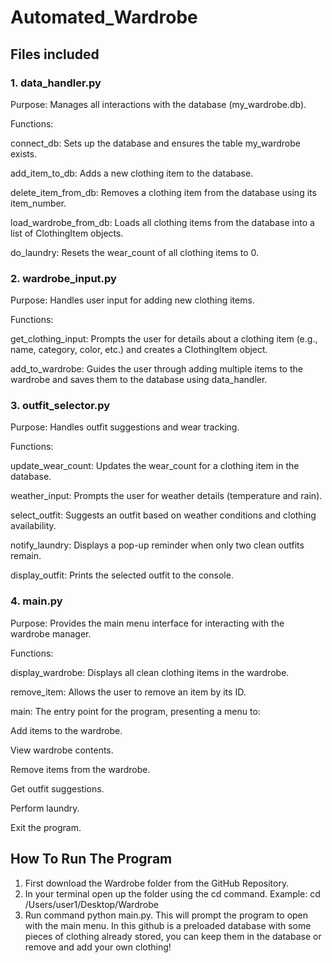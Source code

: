 # Automated_Wardrobe

## Files included

### 1. data_handler.py
Purpose: Manages all interactions with the database (my_wardrobe.db).

Functions:

connect_db: Sets up the database and ensures the table my_wardrobe exists.

add_item_to_db: Adds a new clothing item to the database.

delete_item_from_db: Removes a clothing item from the database using its item_number.

load_wardrobe_from_db: Loads all clothing items from the database into a list of ClothingItem objects.

do_laundry: Resets the wear_count of all clothing items to 0.

### 2. wardrobe_input.py
Purpose: Handles user input for adding new clothing items.

Functions:

get_clothing_input: Prompts the user for details about a clothing item (e.g., name, category, color, etc.) and creates a ClothingItem object.

add_to_wardrobe: Guides the user through adding multiple items to the wardrobe and saves them to the database using data_handler.

### 3. outfit_selector.py
Purpose: Handles outfit suggestions and wear tracking.

Functions:

update_wear_count: Updates the wear_count for a clothing item in the database.

weather_input: Prompts the user for weather details (temperature and rain).

select_outfit: Suggests an outfit based on weather conditions and clothing availability.

notify_laundry: Displays a pop-up reminder when only two clean outfits remain.

display_outfit: Prints the selected outfit to the console.

### 4. main.py
Purpose: Provides the main menu interface for interacting with the wardrobe manager.

Functions:

display_wardrobe: Displays all clean clothing items in the wardrobe.

remove_item: Allows the user to remove an item by its ID.

main: The entry point for the program, presenting a menu to:

Add items to the wardrobe.

View wardrobe contents.

Remove items from the wardrobe.

Get outfit suggestions.

Perform laundry.

Exit the program.

## How To Run The Program

1. First download the Wardrobe folder from the GitHub Repository.
2. In your terminal open up the folder using the cd command. Example: cd /Users/user1/Desktop/Wardrobe
3. Run command python main.py. This will prompt the program to open with the main menu. In this github is a preloaded database with some pieces of clothing already stored, you can keep them in the database or remove and add your own clothing!
